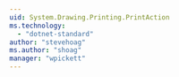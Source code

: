 ```yaml
---
uid: System.Drawing.Printing.PrintAction
ms.technology: 
  - "dotnet-standard"
author: "stevehoag"
ms.author: "shoag"
manager: "wpickett"
---
```

